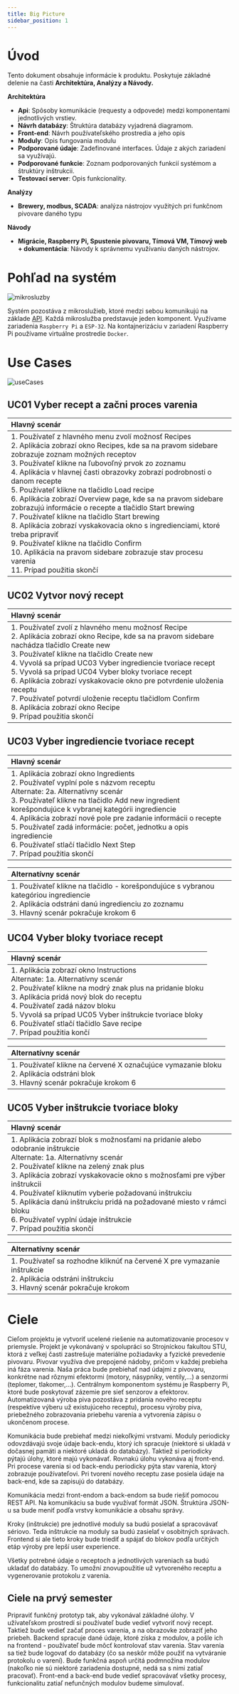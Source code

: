 ```yaml
---
title: Big Picture
sidebar_position: 1
---
```


# Úvod

Tento dokument obsahuje informácie k produktu. Poskytuje základné delenie na časti **Architektúra, Analýzy a Návody.**

**Architektúra**

- **Api**: Spôsoby komunikácie (requesty a odpovede) medzi komponentami jednotlivých vrstiev.
- **Návrh databázy**: Štruktúra databázy vyjadrená diagramom.
- **Front-end**: Návrh používateľského prostredia a jeho opis
- **Moduly**: Opis fungovania modulu
- **Podporované údaje**: Zadefinované interfaces. Údaje z akých zariadení sa využívajú.
- **Podporované funkcie**: Zoznam podporovaných funkcií systémom a štruktúry inštrukcii.
- **Testovací server**: Opis funkcionality.

**Analýzy**

- **Brewery, modbus, SCADA**: analýza nástrojov využitých pri funkčnom pivovare daného typu

**Návody**

- **Migrácie, Raspberry Pi, Spustenie pivovaru, Tímová VM, Tímový web + dokumentácia**: Návody k správnemu využívaniu daných nástrojov.

# Pohľad na systém

![mikrosluzby](/img/microservices.png)

Systém pozostáva z mikroslužieb, ktoré medzi sebou komunikujú na základe [API](./architecture/api-reference.md). Každá mikroslužba predstavuje jeden komponent. Využívame zariadenia `Raspberry Pi` a `ESP-32`. Na kontajnerizáciu v zariadení Raspberry Pi používame virtuálne prostredie `Docker`.

# Use Cases

![useCases](/img/useCasesDiagram.png)

## UC01 Vyber recept a začni proces varenia

| Hlavný scenár       |
| :------------------ | 
| 1. Používateľ z hlavného menu zvolí možnosť Recipes<br /> 2. Aplikácia zobrazí okno Recipes, kde sa na pravom sidebare zobrazuje zoznam možných receptov<br /> 3. Používateľ klikne na ľubovoľný prvok zo zoznamu<br /> 4. Aplikácia v hlavnej časti obrazovky zobrazí podrobnosti o danom recepte<br /> 5. Používateľ klikne na tlačidlo Load recipe<br /> 6. Aplikácia zobrazí Overview page, kde sa na pravom sidebare zobrazujú informácie o recepte a tlačidlo Start brewing<br /> 7. Používateľ klikne na tlačidlo Start brewing<br /> 8. Aplikácia zobrazí vyskakovacia okno s ingredienciami, ktoré treba pripraviť<br /> 9. Používateľ klikne na tlačidlo Confirm<br /> 10. Aplikácia na pravom sidebare zobrazuje stav procesu varenia<br /> 11. Prípad použitia skončí  | 

## UC02 Vytvor nový recept

| Hlavný scenár       |
| :------------------ | 
| 1. Používateľ zvolí z hlavného menu možnosť Recipe<br /> 2. Aplikácia zobrazí okno Recipe, kde sa na pravom sidebare nachádza tlačidlo Create new<br /> 3. Používateľ klikne na tlačidlo Create new<br /> 4. Vyvolá sa prípad UC03 Vyber ingrediencie tvoriace recept<br /> 5. Vyvolá sa prípad UC04 Vyber bloky tvoriace recept<br /> 6. Aplikácia zobrazí vyskakovacie okno pre potvrdenie uloženia receptu<br /> 7. Používateľ potvrdí uloženie receptu tlačidlom Confirm<br /> 8. Aplikácia zobrazí okno Recipe<br /> 9. Prípad použitia skončí  | 

## UC03 Vyber ingrediencie tvoriace recept
| Hlavný scenár       |
| :------------------ | 
| 1. Aplikácia zobrazí okno Ingredients<br /> 2. Používateľ vyplní pole s názvom receptu<br />      Alternate:  2a.    Alternatívny scenár <br /> 3. Používateľ klikne na tlačidlo Add new ingredient korešpondujúce k vybranej kategórii ingrediencie<br /> 4. Aplikácia zobrazí nové pole pre zadanie informácii o recepte<br /> 5. Používateľ zadá informácie: počet, jednotku a opis ingrediencie<br /> 6. Používateľ stlačí tlačidlo Next Step<br /> 7. Prípad použitia skončí | 

| Alternatívny scenár       |
| :------------------ | 
| 1. Používateľ klikne na tlačidlo - korešpondujúce s vybranou kategóriou ingrediencie<br /> 2. Aplikácia odstráni danú ingredienciu zo zoznamu<br /> 3. Hlavný scenár pokračuje krokom 6 | 

## UC04 Vyber bloky tvoriace recept
| Hlavný scenár       |
| :------------------ | 
| 1. Aplikácia zobrazí okno Instructions<br />       Alternate:  1a.    Alternatívny scenár <br /> 2. Používateľ klikne na modrý znak plus na pridanie bloku<br /> 3. Aplikácia pridá nový blok do receptu<br /> 4. Používateľ zadá názov bloku<br /> 5. Vyvolá sa prípad UC05 Vyber inštrukcie tvoriace bloky<br /> 6. Používateľ stlačí tlačidlo Save recipe<br /> 7. Prípad použitia končí |

| Alternatívny scenár       |
| :------------------ | 
| 1. Používateľ klikne na červené X označujúce vymazanie bloku<br /> 2. Aplikácia odstráni blok<br /> 3. Hlavný scenár pokračuje krokom 6 |
 
 ## UC05 Vyber inštrukcie tvoriace bloky
| Hlavný scenár       |
| :------------------ | 
| 1. Aplikácia zobrazí blok s možnosťami na pridanie alebo odobranie inštrukcie<br />       Alternate:  1a.    Alternatívny scenár <br /> 2. Používateľ klikne na zelený znak plus<br /> 3. Aplikácia zobrazí vyskakovacie okno s možnosťami pre výber inštrukcii<br /> 4. Používateľ kliknutím vyberie požadovanú inštrukciu<br /> 5. Aplikácia danú inštrukciu pridá na požadované miesto v rámci bloku<br /> 6. Používateľ vyplní údaje inštrukcie<br /> 7. Prípad použitia skončí |

| Alternatívny scenár       |
| :------------------ | 
| 1. Používateľ sa rozhodne kliknúť na červené X pre vymazanie inštrukcie<br /> 2. Aplikácia odstráni inštrukciu<br /> 3. Hlavný scenár pokračuje krokom |




# Ciele

Cieľom projektu je vytvoriť ucelené riešenie na automatizovanie procesov v priemysle.
Projekt je vykonávaný v spolupráci so Strojníckou fakultou STU, ktorá z veľkej časti zastrešuje materiálne požiadavky a fyzické prevedenie pivovaru.
Pivovar využíva dve prepojené nádoby, pričom v každej prebieha iná fáza varenia. Naša práca bude prebiehať nad údajmi z pivovaru,
konkrétne nad rôznymi efektormi (motory, násypníky, ventily,...) a senzormi (teplomer, tlakomer,...).
Centrálnym komponentom systému je Raspberry Pi, ktoré bude poskytovať zázemie pre sieť senzorov a efektorov.
Automatizovaná výroba piva pozostáva z pridania nového receptu (respektíve výberu už existujúceho receptu),
procesu výroby piva, priebežného zobrazovania priebehu varenia a vytvorenia zápisu o ukončenom procese.

Komunikácia bude prebiehať medzi niekoľkými vrstvami. Moduly periodicky odovzdávajú svoje údaje back-endu,
ktorý ich spracuje (niektoré si ukladá v dočasnej pamäti a niektoré ukladá do databázy).
Taktiež si periodicky pýtajú úlohy, ktoré majú vykonávať. Rovnakú úlohu vykonáva aj front-end.
Pri procese varenia si od back-endu periodicky pýta stav varenia, ktorý zobrazuje používateľovi.
Pri tvorení nového receptu zase posiela údaje na back-end, kde sa zapisujú do databázy.

Komunikácia medzi front-endom a back-endom sa bude riešiť pomocou REST API. Na komunikáciu sa bude využívať formát JSON.
Štruktúra JSON-u sa bude meniť podľa vrstvy komunikácie a obsahu správy.

Kroky (inštrukcie) pre jednotlivé moduly sa budú posielať a spracovávať sériovo.
Teda inštrukcie na moduly sa budú zasielať v osobitných správach.
Frontend si ale tieto kroky bude triediť a spájať do blokov podľa určitých etáp výroby pre lepší user experience.

Všetky potrebné údaje o receptoch a jednotlivých vareniach sa budú ukladať do databázy.
To umožní znovupoužitie už vytvoreného receptu a vygenerovanie protokolu z varenia.

## Ciele na prvý semester

Pripraviť funkčný prototyp tak, aby vykonával základné úlohy.
V užívateľskom prostredí si používateľ bude vedieť vytvoriť nový recept. Taktiež bude vedieť začať proces varenia,
a na obrazovke zobraziť jeho priebeh. Backend spracuje dané údaje, ktoré získa z modulov, a pošle ich na frontend - používateľ
bude môcť kontrolovať stav varenia. Stav varenia sa tiež bude logovať do databázy (čo sa neskôr môže použiť na vytváranie protokolu o varení).
Bude funkčná aspoň určitá podmnožina modulov (nakoľko nie sú niektoré zariadenia dostupné, nedá sa s nimi zatiaľ pracovať).
Front-end a back-end bude vedieť spracovávať všetky procesy, funkcionalitu zatiaľ nefunčných modulov budeme simulovať.
